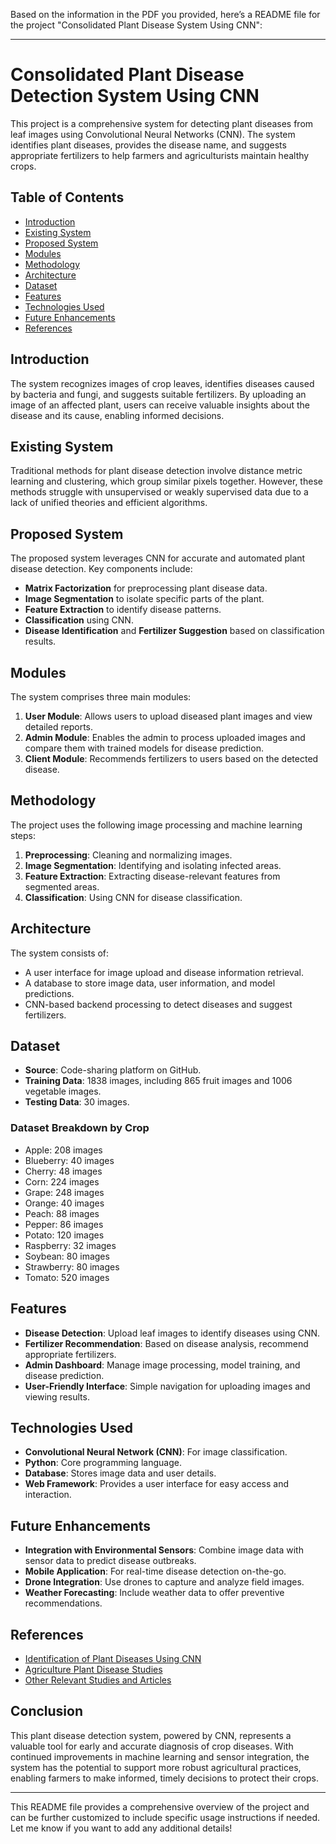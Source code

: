 Based on the information in the PDF you provided, here’s a README file for the project "Consolidated Plant Disease System Using CNN":

---

# Consolidated Plant Disease Detection System Using CNN

This project is a comprehensive system for detecting plant diseases from leaf images using Convolutional Neural Networks (CNN). The system identifies plant diseases, provides the disease name, and suggests appropriate fertilizers to help farmers and agriculturists maintain healthy crops.

## Table of Contents
- [Introduction](#introduction)
- [Existing System](#existing-system)
- [Proposed System](#proposed-system)
- [Modules](#modules)
- [Methodology](#methodology)
- [Architecture](#architecture)
- [Dataset](#dataset)
- [Features](#features)
- [Technologies Used](#technologies-used)
- [Future Enhancements](#future-enhancements)
- [References](#references)

## Introduction
The system recognizes images of crop leaves, identifies diseases caused by bacteria and fungi, and suggests suitable fertilizers. By uploading an image of an affected plant, users can receive valuable insights about the disease and its cause, enabling informed decisions.

## Existing System
Traditional methods for plant disease detection involve distance metric learning and clustering, which group similar pixels together. However, these methods struggle with unsupervised or weakly supervised data due to a lack of unified theories and efficient algorithms.

## Proposed System
The proposed system leverages CNN for accurate and automated plant disease detection. Key components include:
- **Matrix Factorization** for preprocessing plant disease data.
- **Image Segmentation** to isolate specific parts of the plant.
- **Feature Extraction** to identify disease patterns.
- **Classification** using CNN.
- **Disease Identification** and **Fertilizer Suggestion** based on classification results.

## Modules
The system comprises three main modules:
1. **User Module**: Allows users to upload diseased plant images and view detailed reports.
2. **Admin Module**: Enables the admin to process uploaded images and compare them with trained models for disease prediction.
3. **Client Module**: Recommends fertilizers to users based on the detected disease.

## Methodology
The project uses the following image processing and machine learning steps:
1. **Preprocessing**: Cleaning and normalizing images.
2. **Image Segmentation**: Identifying and isolating infected areas.
3. **Feature Extraction**: Extracting disease-relevant features from segmented areas.
4. **Classification**: Using CNN for disease classification.

## Architecture
The system consists of:
- A user interface for image upload and disease information retrieval.
- A database to store image data, user information, and model predictions.
- CNN-based backend processing to detect diseases and suggest fertilizers.

## Dataset
- **Source**: Code-sharing platform on GitHub.
- **Training Data**: 1838 images, including 865 fruit images and 1006 vegetable images.
- **Testing Data**: 30 images.

### Dataset Breakdown by Crop
- Apple: 208 images
- Blueberry: 40 images
- Cherry: 48 images
- Corn: 224 images
- Grape: 248 images
- Orange: 40 images
- Peach: 88 images
- Pepper: 86 images
- Potato: 120 images
- Raspberry: 32 images
- Soybean: 80 images
- Strawberry: 80 images
- Tomato: 520 images

## Features
- **Disease Detection**: Upload leaf images to identify diseases using CNN.
- **Fertilizer Recommendation**: Based on disease analysis, recommend appropriate fertilizers.
- **Admin Dashboard**: Manage image processing, model training, and disease prediction.
- **User-Friendly Interface**: Simple navigation for uploading images and viewing results.

## Technologies Used
- **Convolutional Neural Network (CNN)**: For image classification.
- **Python**: Core programming language.
- **Database**: Stores image data and user details.
- **Web Framework**: Provides a user interface for easy access and interaction.

## Future Enhancements
- **Integration with Environmental Sensors**: Combine image data with sensor data to predict disease outbreaks.
- **Mobile Application**: For real-time disease detection on-the-go.
- **Drone Integration**: Use drones to capture and analyze field images.
- **Weather Forecasting**: Include weather data to offer preventive recommendations.

## References
- [Identification of Plant Diseases Using CNN](https://www.researchgate.net/publication/339121688_Identification_of_plant_diseases_using_convolutional_neural_networks)
- [Agriculture Plant Disease Studies](https://www.mdpi.com/2077-0472/12/8/1192)
- [Other Relevant Studies and Articles](https://www.sciencedirect.com/science/article/pii/S2589721721000180)

## Conclusion
This plant disease detection system, powered by CNN, represents a valuable tool for early and accurate diagnosis of crop diseases. With continued improvements in machine learning and sensor integration, the system has the potential to support more robust agricultural practices, enabling farmers to make informed, timely decisions to protect their crops.

---

This README file provides a comprehensive overview of the project and can be further customized to include specific usage instructions if needed. Let me know if you want to add any additional details!
